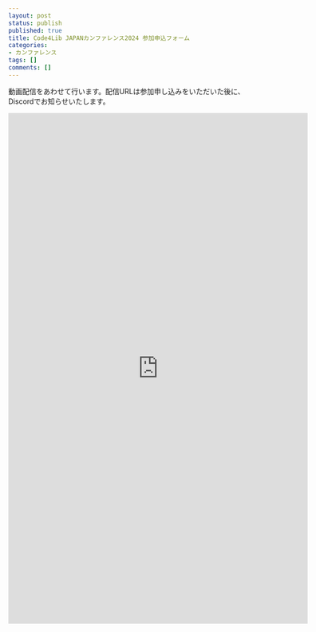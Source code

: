 ```yaml
---
layout: post
status: publish
published: true
title: Code4Lib JAPANカンファレンス2024 参加申込フォーム
categories:
- カンファレンス
tags: []
comments: []
---
```


<p>動画配信をあわせて行います。配信URLは参加申し込みをいただいた後に、Discordでお知らせいたします。</p>
<p><iframe src="https://docs.google.com/forms/d/e/1FAIpQLSdc3JI8sWu0PAXofGkTKrDZR0y9hT6-EMTIOZpukI_dILn7mQ/viewform?embedded=true" width="600" height="1024" frameborder="0" marginheight="0" marginwidth="0">読み込んでいます...</iframe></p>
